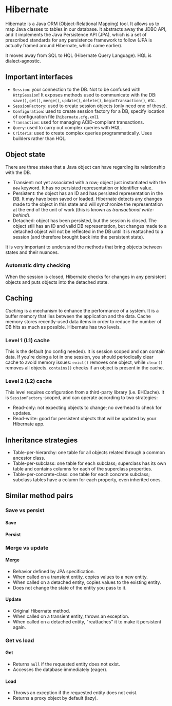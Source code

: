 # Hibernate

Hibernate is a Java ORM (Object-Relational Mapping) tool. It allows us to map
Java classes to tables in our database. It abstracts away the JDBC API, and
it implements the Java Persistence API (JPA), which is a set of prescribed
standards for any persistence framework to follow (JPA is actually framed
around Hibernate, which came earlier).

It moves away from SQL to HQL (Hibernate Query Language). HQL is
dialect-agnostic.

## Important interfaces

- `Session`: your connection to the DB. Not to be confused with
  `HttpSession`! It exposes methods used to communicate with the DB: `save()`,
  `get()`, `merge()`, `update()`, `delete()`, `beginTransaction()`, etc.
- `SessionFactory`: used to create session objects (only need one of these).
- `Configuration`: used to create session factory for a DB, specify location
  of configuration file (`hibernate.cfg.xml`).
- `Transaction`: used for managing ACID-compliant transactions.
- `Query`: used to carry out complex queries with HQL.
- `Criteria`: used to create complex queries programmatically. Uses builders
  rather than HQL.

## Object state

There are three states that a Java object can have regarding its relationship
with the DB.

- Transient: not yet associated with a row; object just instantiated with the
  `new` keyword. It has no persisted representation or identifier value.
- Persistent: the object has an ID and has persisted representation in the
  DB. It may have been saved or loaded. Hibernate detects any changes made to
  the object in this state and will synchronize the representation at the end
  of the unit of work (this is known as _transactional write-behind_).
- Detached: object has been persisted, but the session is closed. The object
  still has an ID and valid DB representation, but changes made to a detached
  object will not be reflected in the DB until it is reattached to a session
  (and therefore brought back into the persistent state).

It is very important to understand the methods that bring objects between
states and their nuances.

### Automatic dirty checking

When the session is closed, Hibernate checks for changes in any persistent
objects and puts objects into the detached state.

## Caching

_Caching_ is a mechanism to enhance the performance of a system. It is a
buffer memory that lies between the application and the data. Cache memory
stores recently-used data items in order to reduce the number of DB hits as
much as possible. Hibernate has two levels.

### Level 1 (L1) cache

This is the default (no config needed). It is session scoped and can contain
data. If you're doing a lot in one session, you should periodically clear
cache to avoid memory issues: `evict()` removes one object, while `clear()`
removes all objects. `contains()` checks if an object is present in the
cache.

### Level 2 (L2) cache

This level requires configuration from a third-party library (i.e. EHCache).
It is `SessionFactory`-scoped, and can operate according to two strategies:

- Read-only: not expecting objects to change; no overhead to check for
  updates.
- Read-write: good for persistent objects that will be updated by your
  Hibernate app.

## Inheritance strategies

- Table-per-hierarchy: one table for all objects related through a common
  ancestor class.
- Table-per-subclass: one table for each subclass; superclass has its own
  table and contains columns for each of the superclass properties.
- Table-per-concrete-class: one table for each concrete subclass; subclass
  tables have a column for each property, even inherited ones.

## Similar method pairs

### Save vs persist

#### Save

#### Persist

### Merge vs update

#### Merge

- Behavior defined by JPA specification.
- When called on a transient entity, copies values to a new entity.
- When called on a detached entity, copies values to the existing entity.
- Does not change the state of the entity you pass to it.

#### Update

- Original Hibernate method.
- When called on a transient entity, throws an exception.
- When called on a detached entity, "reattaches" it to make it persistent again.

### Get vs load

#### Get

- Returns `null` if the requested entity does not exist.
- Accesses the database immediately (eager).

#### Load

- Throws an exception if the requested entity does not exist.
- Returns a proxy object by default (lazy).

